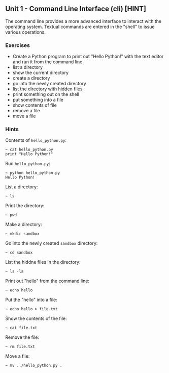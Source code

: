 Unit 1 - Command Line Interface (cli) [HINT]
---

The command line provides a more advanced interface to interact
with the operating system.  Textual commands are entered in the "shell"
to issue various operations.

### **Exercises**

* Create a Python program to print out "Hello Python!" with the text editor and run it from the command line.
* list a directory
* show the current directory
* create a directory
* go into the newly created directory
* list the directory with hidden files
* print something out on the shell
* put something into a file
* show contents of file
* remove a file
* move a file

### Hints

Contents of `hello_python.py`:

    ~ cat hello_python.py
    print "Hello Python!"

Run `hello_python.py`:

    ~ python hello_python.py
    Hello Python!

List a directory:

    ~ ls

Print the directory:

    ~ pwd

Make a directory:

    ~ mkdir sandbox

Go into the newly created `sandbox` directory:

    ~ cd sandbox

List the hiddne files in the directory:

    ~ ls -la

Print out "hello" from the command line:

    ~ echo hello

Put the "hello" into a file:

    ~ echo hello > file.txt

Show the contents of the file:

    ~ cat file.txt

Remove the file:

    ~ rm file.txt

Move a file:

    ~ mv ../hello_python.py .
